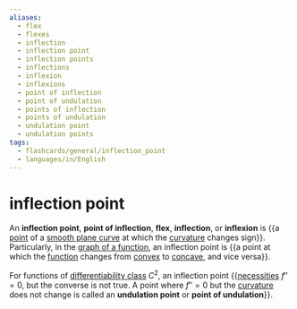```yaml
---
aliases:
  - flex
  - flexes
  - inflection
  - inflection point
  - inflection points
  - inflections
  - inflexion
  - inflexions
  - point of inflection
  - point of undulation
  - points of inflection
  - points of undulation
  - undulation point
  - undulation points
tags:
  - flashcards/general/inflection_point
  - languages/in/English
---
```


# inflection point

An __inflection point__, __point of inflection__, __flex__, __inflection__, or __inflexion__ is {{a [point](point%20(geometry).md) of a [smooth plane curve](plane%20curve.md#smooth%20plane%20curve) at which the [curvature](curvature.md) changes sign}}. Particularly, in the [graph of a function](graph%20of%20a%20function.md), an inflection point is {{a point at which the [function](function%20(mathematics).md) changes from [convex](convex%20function.md) to [concave](concave%20function.md), and vice versa}}.

For functions of [differentiability class](smoothness.md#differentiability%20class) $C^2$, an inflection point {{[necessities](necessity%20and%20sufficiency.md) $f''=0$, but the converse is not true. A point where $f''=0$ but the [curvature](curvature.md) does not change is called an __undulation point__ or __point of undulation__}}.
